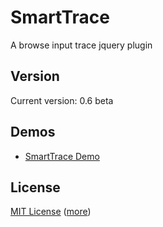 SmartTrace
==========
A browse input trace jquery plugin

Version
-----
Current version: 0.6 beta

Demos
-----
* [SmartTrace Demo](http://techlaboratory.net/techlab/demos/SmartTrace/index.html)

License
-------
[MIT License](https://github.com/techlab/SmartTrace/blob/master/LICENSE)
([more](http://en.wikipedia.org/wiki/MIT_License))
